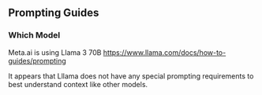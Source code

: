 ## Prompting Guides 
### Which Model 

Meta.ai is using Llama 3 70B
https://www.llama.com/docs/how-to-guides/prompting

It appears that Lllama does not have any special prompting requirements to best understand context like other models.


